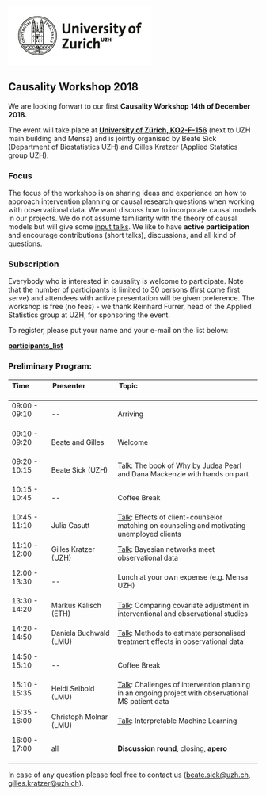 
![](uzh_logo_e_pos_web_main_zone.jpg)

## Causality Workshop 2018 

We are looking forwart to our first **Causality Workshop 14th of December 2018.** 

The event will take place at <a href="https://www.plaene.uzh.ch/KO2">**University of Zürich, KO2-F-156**</a> (next to UZH main building and Mensa)  and is jointly organised by Beate Sick (Department of Biostatistics UZH) and Gilles Kratzer (Applied Statstics group UZH).

### Focus

The focus of the workshop is on sharing ideas and experience on how to approach intervention planning or causal research questions when working with observational data. We want discuss how to incorporate causal models in our projects. We do not assume familiarity with the theory of causal models but will give some [input talks](talks.md). We like to have **active participation** and encourage contributions (short talks), discussions, and all kind of questions.  

### Subscription
Everybody who is interested in causality is welcome to participate. Note that the number of participants is limited to 30 persons (first come first serve) and attendees with active presentation will be given preference.  The workshop is free (no fees) - we thank Reinhard Furrer, head of the Applied Statistics group at UZH, for sponsoring the event. 

To register, please put your  name and your e-mail on the list below:

  <a href="https://docs.google.com/spreadsheets/d/152oGwHph-zKIKvuVZOR4Ws36xfrmyrhaU6WT8BvJNNM/edit?usp=sharing">**participants_list**</a>

### Preliminary Program: 

Time &nbsp; &nbsp; &nbsp; &nbsp; &nbsp; &nbsp; &nbsp; &nbsp; &nbsp; &nbsp; &nbsp; | Presenter &nbsp; &nbsp; &nbsp; &nbsp; &nbsp;&nbsp; &nbsp; &nbsp; &nbsp; &nbsp; &nbsp; &nbsp; &nbsp; &nbsp; &nbsp; &nbsp;&nbsp; &nbsp; &nbsp; &nbsp; &nbsp; &nbsp; | Topic &nbsp; &nbsp; &nbsp; &nbsp; &nbsp; &nbsp; &nbsp; &nbsp; &nbsp; &nbsp; &nbsp;&nbsp; &nbsp; &nbsp; &nbsp; &nbsp; &nbsp; &nbsp; &nbsp; &nbsp; &nbsp; &nbsp;&nbsp; &nbsp; &nbsp; &nbsp; &nbsp; &nbsp; &nbsp; &nbsp; &nbsp; &nbsp; &nbsp; &nbsp; &nbsp; &nbsp; &nbsp; &nbsp; &nbsp; &nbsp; &nbsp; &nbsp; &nbsp; &nbsp; &nbsp; &nbsp;
---|---|---
09:00 - 09:10 <br><br/> | --        | Arriving
09:10 - 09:20 <br><br/> | Beate and Gilles | Welcome 
09:20 - 10:15 <br><br/> | Beate Sick (UZH) | [Talk](talks.md): The book of Why by Judea Pearl and Dana Mackenzie with hands on part
10:15 - 10:45 <br><br/> |  --  | Coffee Break
10:45 - 11:10 <br><br/> | Julia Casutt | [Talk](talks.md): Effects of client-counselor matching on counseling and motivating unemployed clients
11:10 - 12:00 <br><br/> | Gilles Kratzer (UZH) | [Talk](talks.md): Bayesian networks meet observational data 
12:00 - 13:30 <br><br/> | -- | Lunch at your own expense (e.g. Mensa UZH)
13:30 - 14:20 <br><br/> | Markus Kalisch (ETH) | [Talk](talks.md): Comparing covariate adjustment in interventional and observational studies
14:20 - 14:50 <br><br/>  |  Daniela Buchwald (LMU) | [Talk](talks.md): Methods to estimate personalised treatment effects in observational data
14:50 - 15:10 <br><br/> |  --  | Coffee Break
15:10 - 15:35 <br><br/>  | Heidi Seibold (LMU) | [Talk](talks.md): Challenges of intervention planning in an ongoing project with observational MS patient data
15:35 - 16:00 <br><br/>  |  Christoph Molnar (LMU) | [Talk](talks.md): Interpretable Machine Learning
16:00 - 17:00 <br><br/> | all |  **Discussion round**, closing, **apero**



In case of any question please feel free to contact us (beate.sick@uzh.ch, gilles.kratzer@uzh.ch).
